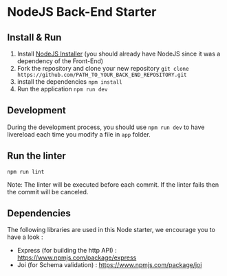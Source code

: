 # NodeJS Back-End Starter

## Install & Run

1) Install [NodeJS Installer](https://nodejs.org/en/download/) (you should already have NodeJS since it was a dependency of the Front-End)
2) Fork the repository and clone your new repository `git clone https://github.com/PATH_TO_YOUR_BACK_END_REPOSITORY.git`
3) install the dependencies `npm install`
4) Run the application `npm run dev`

## Development

During the development process, you should use `npm run dev` to have livereload each time you modify a file in `app` folder.


## Run the linter

```
npm run lint
```
Note: The linter will be executed before each commit. If the linter fails then the commit will be canceled.

## Dependencies

The following libraries are used in this Node starter, we encourage you to have a look :
- Express (for building the http API) : https://www.npmjs.com/package/express
- Joi (for Schema validation) : https://www.npmjs.com/package/joi

